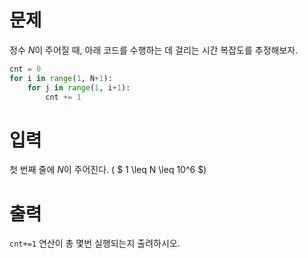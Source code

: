 # 문제

정수 $N$이 주어질 때, 아래 코드를 수행하는 데 걸리는 시간 복잡도를 추정해보자.

```python
cnt = 0
for i in range(1, N+1):
    for j in range(1, i+1):
        cnt += 1
```

# 입력

첫 번째 줄에 $N$이 주어진다.
( $ 1 \leq N \leq 10^6 $)

# 출력

```cnt+=1``` 연산이 총 몇번 실행되는지 출려하시오.

